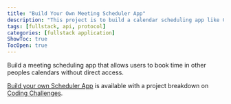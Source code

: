 ```yaml
---
title: "Build Your Own Meeting Scheduler App"
description: "This project is to build a calendar scheduling app like Cal.com."
tags: [fullstack, api, protocol]
categories: [fullstack application]
ShowToc: true
TocOpen: true
---
```


Build a meeting scheduling app that allows users to book time in other peoples calendars without direct access.

<!--more-->

[Build your own Scheduler App](https://codingchallenges.fyi/challenges/challenge-scheduler) is available with a project breakdown on [Coding Challenges](https://codingchallenges.fyi/).